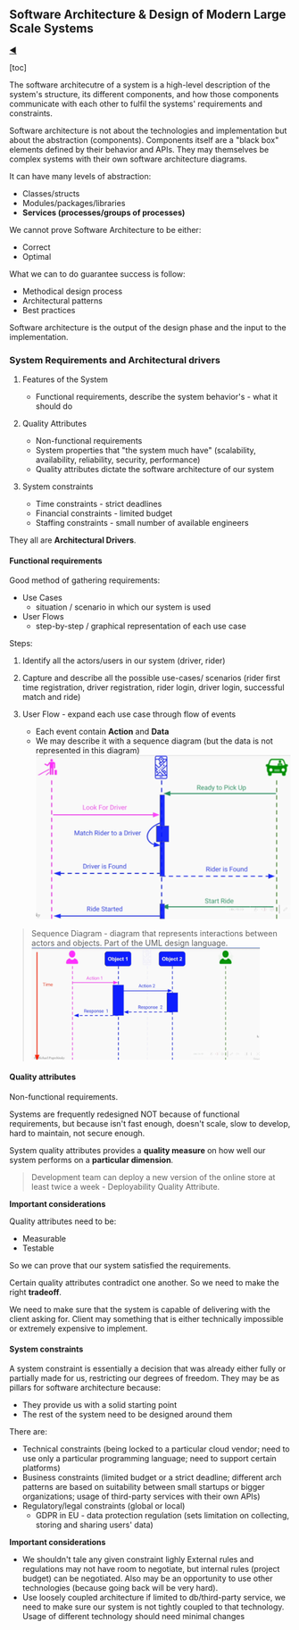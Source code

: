 ## Software Architecture & Design of Modern Large Scale Systems

[:arrow_backward:](backend_index)

[toc]

The software architecutre of a system is a high-level description of the system's structure, its different components, and how those components communicate with each other to fulfil the systems' requirements and constraints.

Software architecture is not about the technologies and implementation but about the abstraction (components). Components itself are a "black box" elements defined by their behavior and APIs. They may themselves be complex systems with their own software architecture diagrams.

It can have many levels of abstraction:

- Classes/structs
- Modules/packages/libraries
- **Services (processes/groups of processes)**

We cannot prove Software Architecture to be either:

- Correct
- Optimal

What we can to do guarantee success is follow:

- Methodical design process
- Architectural patterns
- Best practices

Software architecture is the output of the design phase and the input to the implementation. 



### System Requirements and Architectural drivers

1. Features of the System
   - Functional requirements, describe the system behavior's - what it should do 

2. Quality Attributes
   - Non-functional requirements
   - System properties that "the system much have" (scalability, availability, reliability, security, performance)
   - Quality attributes dictate the software architecture of our system
3. System constraints
   - Time constraints - strict deadlines
   - Financial constraints - limited budget
   - Staffing constraints - small number of available engineers

They all are **Architectural Drivers**.

#### Functional requirements

Good method of gathering requirements:

- Use Cases
  - situation / scenario in which our system is used
- User Flows
  - step-by-step / graphical representation of each use case

Steps:

1. Identify all the actors/users in our system (driver, rider)

2. Capture and describe all the possible use-cases/ scenarios (rider first time registration, driver registration, rider login, driver login, successful match and ride)

3. User Flow - expand each use case through flow of events

   - Each event contain **Action** and **Data**
   - We may describe it with a sequence diagram (but the data is not represented in this diagram)
     <img src="./../../src/img/image-20230303160310797.png" alt="image-20230303160310797" style="zoom:45%;" />

   

> Sequence Diagram - diagram that represents interactions between actors and objects. Part of the UML design language. 
> <img src="./../../src/img/image-20230303160058420.png" alt="image-20230303160058420" style="zoom:40%;" />

#### Quality attributes

Non-functional requirements.

Systems are frequently redesigned NOT because of functional requirements, but because isn't fast enough, doesn't scale, slow to develop, hard to maintain, not secure enough.

System quality attributes provides a **quality measure** on how well our system performs on a **particular dimension**.

> Development team can deploy a new version of the online store at least twice a week - Deployability Quality Attribute.

**Important considerations**

Quality attributes need to be:

- Measurable
- Testable

So we can prove that our system satisfied the requirements.

Certain quality attributes contradict one another. So we need to make the right **tradeoff**.

We need to make sure that the system is capable of delivering with the client asking for. Client may something that is either technically impossible or extremely expensive to implement.

#### **System constraints**

A system constraint is essentially a decision that was already either fully or partially made for us, restricting our degrees of freedom. They may be as pillars for software architecture because:

- They provide us with a solid starting point
- The rest of the system need to be designed around them

There are:

- Technical constraints (being locked to a particular cloud vendor; need to use only a particular programming language; need to support certain platforms)
- Business constraints (limited budget or a strict deadline; different arch patterns are based on suitability between small startups or bigger organizations; usage of third-party services with their own APIs)
- Regulatory/legal constraints (global or local)
  - GDPR in EU - data protection regulation (sets limitation on collecting, storing and sharing users' data)

**Important considerations**

- We shouldn't tale any given constraint lighly
  External rules and regulations may not have room to negotiate, but internal rules (project budget) can be negotiated. Also may be an opportunity to use other technologies (because going back will be very hard).
- Use loosely coupled architecture
  if limited to db/third-party service, we need to make sure our system is not tightly coupled to that technology. Usage of different technology should need minimal changes